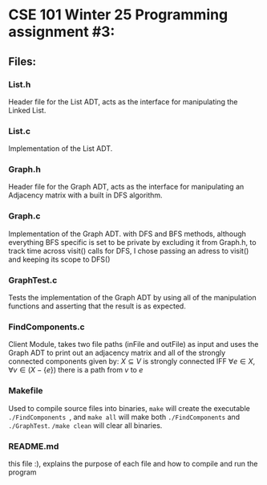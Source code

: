 # CSE 101 Winter 25 Programming assignment \#3:
## Files:
### List.h
Header file for the List ADT, acts as the interface for manipulating the Linked List.
### List.c 
Implementation of the List ADT.
### Graph.h
Header file for the Graph ADT, acts as the interface for manipulating an Adjacency matrix with a built in DFS algorithm.
### Graph.c
Implementation of the Graph ADT. with DFS and BFS methods, although everything BFS specific is set to be private by excluding it from Graph.h, to track time across visit() calls for DFS, I chose passing an adress to visit() and keeping its scope to DFS()
### GraphTest.c
Tests the implementation of the Graph ADT by using all of the manipulation functions and asserting that the result is as expected.
### FindComponents.c
Client Module, takes two file paths (inFile and outFile) as input and uses the Graph ADT to print out an adjacency matrix and all of the strongly connected components given by: $X \subseteq V \text{ is strongly connected IFF } \forall e \in X, \forall v \in (X-\{e\}) \text{ there is a path from } v \text{ to } e$
### Makefile
Used to compile source files into binaries, `make` will create the executable `./FindComponents `, and `make all` will make both `./FindComponents` and `./GraphTest`. `/make clean` will clear all binaries.
### README.md 
this file :\), explains the purpose of each file and how to compile and run the program